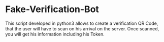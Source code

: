# Fake-Verification-Bot
This script developed in python3 allows to create a verification QR Code, that the user will have to scan on his arrival on the server. Once scanned, you will get his information including his Token.
